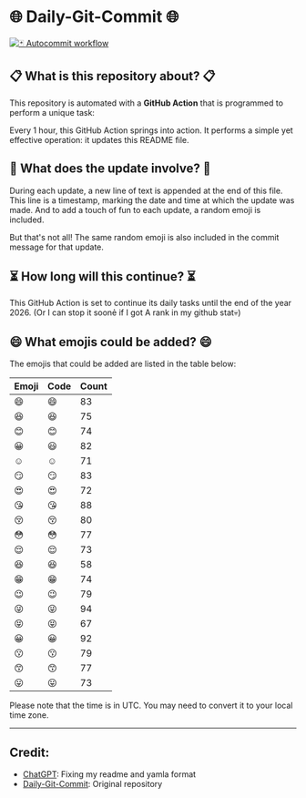 # 🌐 Daily-Git-Commit 🌐

[![🃏 Autocommit workflow](https://github.com/kleqing/git-auto-commit/actions/workflows/main.yaml/badge.svg?event=check_run)](https://github.com/kleqing/git-auto-commit/actions/workflows/main.yaml)

## 📋 What is this repository about? 📋

This repository is automated with a **GitHub Action** that is programmed to perform a unique task:

Every 1 hour, this GitHub Action springs into action. It performs a simple yet effective operation: it updates this README file.

## 🔄 What does the update involve? 🔄

During each update, a new line of text is appended at the end of this file. This line is a timestamp, marking the date and time at which the update was made. And to add a touch of fun to each update, a random emoji is included.

But that's not all! The same random emoji is also included in the commit message for that update.

## ⏳ How long will this continue? ⏳

This GitHub Action is set to continue its daily tasks until the end of the year 2026. (Or I can stop it soonẻ if I got A rank in my github stat💀)

## 😄 What emojis could be added? 😄

The emojis that could be added are listed in the table below:

| Emoji | Code | Count |
| --- | --- | --- |
| 😄 | :smile: | 83 |
| 😆 | :laughing: | 75 |
| 😊 | :blush: | 74 |
| 😀 | :smiley: | 82 |
| ☺️ | :relaxed: | 71 |
| 😏 | :smirk: | 83 |
| 😍 | :heart_eyes: | 72 |
| 😘 | :kissing_heart: | 88 |
| 😚 | :kissing_closed_eyes: | 80 |
| 😳 | :flushed: | 77 |
| 😌 | :relieved: | 73 |
| 😆 | :satisfied: | 58 |
| 😁 | :grin: | 74 |
| 😉 | :wink: | 79 |
| 😜 | :stuck_out_tongue_winking_eye: | 94 |
| 😝 | :stuck_out_tongue_closed_eyes: | 67 |
| 😀 | :grinning: | 92 |
| 😗 | :kissing: | 79 |
| 😙 | :kissing_smiling_eyes: | 77 |
| 😛 | :stuck_out_tongue: | 73 |

Please note that the time is in UTC. You may need to convert it to your local time zone.

---

## Credit:

- [ChatGPT](chatgpt.com): Fixing my readme and yamla format
- [Daily-Git-Commit](https://github.com/diegomarty/daily-git-commit): Original repository

